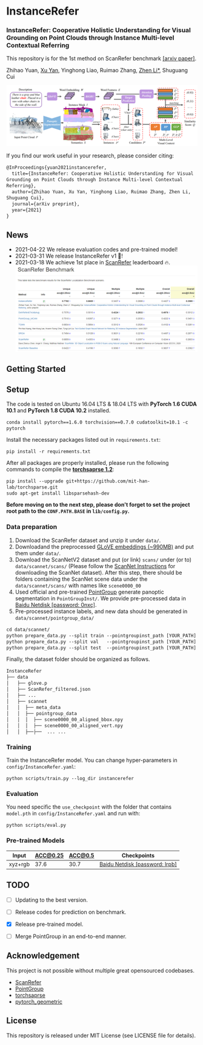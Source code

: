 # InstanceRefer
### InstanceRefer: Cooperative Holistic Understanding for Visual Grounding on Point Clouds through Instance Multi-level Contextual Referring

This repository is for the 1st method on ScanRefer benchmark [[arxiv paper]](https://arxiv.org/pdf/2103.01128.pdf).

Zhihao Yuan, [Xu Yan](https://github.com/yanx27), Yinghong Liao, Ruimao Zhang, [Zhen Li*](https://mypage.cuhk.edu.cn/academics/lizhen/), Shuguang Cui

![](figures/pipeline.png)

If you find our work useful in your research, please consider citing:
```
@InProceedings{yuan2021instancerefer,
  title={InstanceRefer: Cooperative Holistic Understanding for Visual Grounding on Point Clouds through Instance Multi-level Contextual Referring},
  author={Zhihao Yuan, Xu Yan, Yinghong Liao, Ruimao Zhang, Zhen Li, Shuguang Cui},
  journal={arXiv preprint},
  year={2021}
}
```
## News
* 2021-04-22 We release evaluation codes and pre-trained model!
* 2021-03-31 We release InstanceRefer v1 :rocket:!
* 2021-03-18 We achieve 1st place in [ScanRefer](http://kaldir.vc.in.tum.de/scanrefer_benchmark/) leaderboard :fire:. 
![](figures/benchmark.png)

## Getting Started


## Setup
The code is tested on Ubuntu 16.04 LTS & 18.04 LTS with **PyTorch 1.6 CUDA 10.1** and **PyTorch 1.8 CUDA 10.2** installed. 

```shell
conda install pytorch==1.6.0 torchvision==0.7.0 cudatoolkit=10.1 -c pytorch
```

Install the necessary packages listed out in `requirements.txt`:
```shell
pip install -r requirements.txt
```
After all packages are properly installed, please run the following commands to compile the [**torchsaprse 1.2**](https://github.com/mit-han-lab/torchsparse):
```shell
pip install --upgrade git+https://github.com/mit-han-lab/torchsparse.git
sudo apt-get install libsparsehash-dev
```
__Before moving on to the next step, please don't forget to set the project root path to the `CONF.PATH.BASE` in `lib/config.py`.__


### Data preparation
1. Download the ScanRefer dataset and unzip it under `data/`. 
2. Downloadand the preprocessed [GLoVE embeddings (~990MB)](http://kaldir.vc.in.tum.de/glove.p) and put them under `data/`.
3. Download the ScanNetV2 dataset and put (or link) `scans/` under (or to) `data/scannet/scans/` (Please follow the [ScanNet Instructions](data/scannet/README.md) for downloading the ScanNet dataset). After this step, there should be folders containing the ScanNet scene data under the `data/scannet/scans/` with names like `scene0000_00`
4. Used official and pre-trained [PointGroup](https://github.com/Jia-Research-Lab/PointGroup) generate panoptic segmentation in `PointGroupInst/`. We provide pre-processed data in [Baidu Netdisk [password: 0nxc]](https://pan.baidu.com/s/1j9XCxPhaPECk4OczhjDxAA).
5. Pre-processed instance labels, and new data should be generated in  `data/scannet/pointgroup_data/`
```shell
cd data/scannet/
python prepare_data.py --split train --pointgroupinst_path [YOUR_PATH]
python prepare_data.py --split val   --pointgroupinst_path [YOUR_PATH]
python prepare_data.py --split test  --pointgroupinst_path [YOUR_PATH]
```
Finally, the dataset folder should be organized as follows.
```angular2
InstanceRefer
├── data
│   ├── glove.p
│   ├── ScanRefer_filtered.json
│   ├── ...
│   ├── scannet
│   │  ├── meta_data
│   │  ├── pointgroup_data
│   │  │  ├── scene0000_00_aligned_bbox.npy
│   │  │  ├── scene0000_00_aligned_vert.npy
│   │  ├──├──  ... ...
```

### Training
Train the InstanceRefer model. You can change hyper-parameters in `config/InstanceRefer.yaml`:
```shell
python scripts/train.py --log_dir instancerefer
```

### Evaluation
You need specific the `use_checkpoint` with the folder that contains `model.pth` in `config/InstanceRefer.yaml` and run with:
```shell
python scripts/eval.py
```

### Pre-trained Models
| Input | ACC@0.25 | ACC@0.5 | Checkpoints
|--|--|--|--|
| xyz+rgb |  37.6  | 30.7 |  [Baidu Netdisk [password: lrpb]](https://pan.baidu.com/s/17v6QR2PD3R29ojfRWus1MQ) 

## TODO

- [ ] Updating to the best version.
- [ ] Release codes for prediction on benchmark.
- [x] Release pre-trained model.
- [ ] Merge PointGroup in an end-to-end manner.


## Acknowledgement
This project is not possible without multiple great opensourced codebases. 
* [ScanRefer](https://github.com/daveredrum/ScanRefer)
* [PointGroup](https://github.com/Jia-Research-Lab/PointGroup)
* [torchsaprse](https://github.com/mit-han-lab/torchsparse)
* [pytorch_geometric](https://github.com/rusty1s/pytorch_geometric)
## License
This repository is released under MIT License (see LICENSE file for details).
